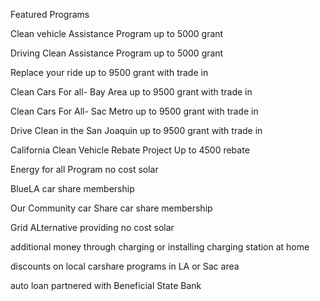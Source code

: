 Featured Programs 

Clean vehicle Assistance Program 
up to 5000 grant 

Driving Clean Assistance Program 
up to 5000 grant

Replace your ride 
up to 9500 grant with trade in 

Clean Cars For all- Bay Area
up to 9500 grant with trade in

Clean Cars For All- Sac Metro 
up to 9500 grant with trade in 

Drive Clean in the San Joaquin 
up to 9500 grant with trade in 

California Clean Vehicle Rebate Project 
Up to 4500 rebate 

Energy for all Program 
no cost solar

BlueLA
car share membership 

Our Community car Share 
car share membership 

Grid ALternative providing no cost solar
 
additional money through charging or installing charging station at home

discounts on local carshare programs
in LA or Sac area 

auto loan partnered with Beneficial State Bank

